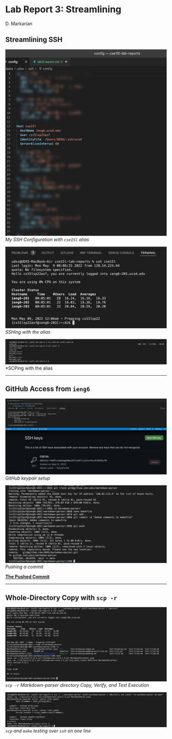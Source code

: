 # Lab Report 3: Streamlining
D. Markarian

## Streamlining SSH 
![Configuring alias for cse15lsp22 account](lab3/ssh_config.png)
*My SSH Configuration with `cse15l` alias*

![SSH with alias](lab3/ssh_alias.jpg)
*SSHing with the alias*

![SCP with alias](lab3/scp_alias.jpg)
*SCPing with the alias

---

## GitHub Access from `ieng6`

![GitHub Key Setup](lab3/ghkeys.jpg)
*GitHub keypair setup* 

![Pushing a commit](lab3/ghssh.jpg)
*Pushing a commit*

[**The Pushed Commit**](https://github.com/UDXS/markdown-parser/commit/20c835b0cfd318f6d7f6bd78801324260c322e02)

---

## Whole-Directory Copy with `scp -r`

![Directory Copy, Verify, and Test Execution](lab3/scp_make.jpg)
*`scp -r` Markdown-parser directory Copy, Verify, and Test Execution*

![Copy and testing with scp, ssh, and make](lab3/scp_oneline.jpg)
*`scp` and `make` testing over `ssh` on one line*